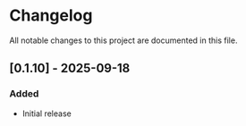 # Changelog

All notable changes to this project are documented in this file.

## [0.1.10] - 2025-09-18

### Added

- Initial release
